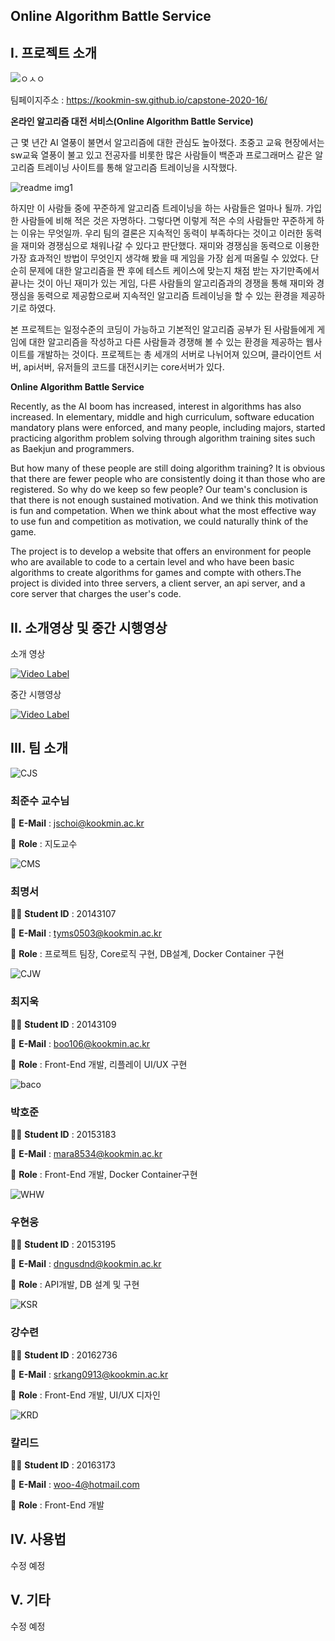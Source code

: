 ## Online Algorithm Battle Service


## I. 프로젝트 소개



![ㅇㅅㅇ](https://user-images.githubusercontent.com/17774917/77642086-6fd67e80-6fa0-11ea-8b34-dde4db31fe73.JPG)

팀페이지주소 : https://kookmin-sw.github.io/capstone-2020-16/


**온라인 알고리즘 대전 서비스(Online Algorithm Battle Service)**


  근 몇 년간 AI 열풍이 불면서 알고리즘에 대한 관심도 높아졌다. 초중고 교육 현장에서는 sw교육 열풍이 불고 있고 전공자를 비롯한 많은 사람들이 백준과 프로그래머스 같은 알고리즘 트레이닝 사이트를 통해 알고리즘 트레이닝을 시작했다. 


![readme img1](https://user-images.githubusercontent.com/17774917/77534955-07729900-6edd-11ea-8764-affc5b9d1807.JPG)

  하지만 이 사람들 중에 꾸준하게 알고리즘 트레이닝을 하는 사람들은 얼마나 될까. 가입한 사람들에 비해 적은 것은 자명하다. 그렇다면 이렇게 적은 수의 사람들만 꾸준하게 하는 이유는 무엇일까. 우리 팀의 결론은 지속적인 동력이 부족하다는 것이고 이러한 동력을 재미와 경쟁심으로 채워나갈 수 있다고 판단했다.
재미와 경쟁심을 동력으로 이용한 가장 효과적인 방법이 무엇인지 생각해 봤을 때 게임을 가장 쉽게 떠올릴 수 있었다. 단순히 문제에 대한 알고리즘을 짠 후에 테스트 케이스에 맞는지 채점 받는 자기만족에서 끝나는 것이 아닌 재미가 있는 게임, 다른 사람들의 알고리즘과의 경쟁을 통해 재미와 경쟁심을 동력으로 제공함으로써 지속적인 알고리즘 트레이닝을 할 수 있는 환경을 제공하기로 하였다. 

  본 프로젝트는 일정수준의 코딩이 가능하고 기본적인 알고리즘 공부가 된 사람들에게 게임에 대한 알고리즘을 작성하고 다른 사람들과 경쟁해 볼 수 있는 환경을 제공하는 웹사이트를 개발하는 것이다. 프로젝트는 총 세개의 서버로 나뉘어져 있으며, 클라이언트 서버, api서버, 유저들의 코드를 대전시키는 core서버가 있다.
  
  
  
**Online Algorithm Battle Service**

 Recently, as the AI boom has increased, interest in algorithms has also increased. In elementary, middle and high curriculum, software education mandatory plans were enforced, and many people, including majors, started practicing algorithm problem solving through algorithm training sites such as Baekjun and programmers.

 But how many of these people are still doing algorithm training? It is obvious that there are fewer people who are consistently doing it than those who are registered. So why do we keep so few people? Our team's conclusion is that there is not enough sustained motivation. And we think this motivation is fun and competation. When we think about what the most effective way to use fun and competition as motivation, we could naturally think of the game.
 
 The project is to develop a website that offers an environment for people who are available to code to a certain level and who have been basic algorithms to create algorithms for games and compte with others.The project is divided into three servers, a client server, an api server, and a core server that charges the user's code.




## II. 소개영상 및 중간 시행영상

소개 영상

[![Video Label](http://img.youtube.com/vi/onwGQSGU9kc/0.jpg)](https://www.youtube.com/watch?v=onwGQSGU9kc&feature=youtu.be)


중간 시행영상

[![Video Label](http://img.youtube.com/vi/0Gv2LHSX710/0.jpg)](https://www.youtube.com/watch?v=0Gv2LHSX710&feature=youtu.be)

## III. 팀 소개

![CJS](https://user-images.githubusercontent.com/17774917/77532770-ea3bcb80-6ed8-11ea-84f3-f43deccd5432.JPG)

### 최준수 교수님

📧 **E-Mail** : jschoi@kookmin.ac.kr

📌 **Role**   : 지도교수


![CMS](https://user-images.githubusercontent.com/17774917/77533673-a8ac2000-6eda-11ea-8002-33fac8a50e5a.JPG)



### 최명서

👨‍💻 **Student ID**    : 20143107

📧 **E-Mail** : tyms0503@kookmin.ac.kr

📌 **Role**   : 프로젝트 팀장, Core로직 구현, DB설계, Docker Container 구현




![CJW](https://user-images.githubusercontent.com/17774917/77534006-44d62700-6edb-11ea-8e9b-9e3a26521161.png)

### 최지욱

👨‍💻 **Student ID**    : 20143109

📧 **E-Mail** : boo106@kookmin.ac.kr

📌 **Role**   : Front-End 개발, 리플레이 UI/UX 구현




![baco](https://user-images.githubusercontent.com/17774917/77658505-2430ce80-6fba-11ea-9edd-5469ba88a299.jpg)


### 박호준

👨‍💻 **Student ID**    : 20153183

📧 **E-Mail** : mara8534@kookmin.ac.kr

📌 **Role**   : Front-End 개발, Docker Container구현




![WHW](https://user-images.githubusercontent.com/17774917/77534210-95e61b00-6edb-11ea-9cbc-736274139e3a.jpg)

### 우현웅

👨‍💻 **Student ID**    : 20153195

📧 **E-Mail** : dngusdnd@kookmin.ac.kr

📌 **Role**   : API개발, DB 설계 및 구현




![KSR](https://user-images.githubusercontent.com/17774917/77534252-a4cccd80-6edb-11ea-8460-0364b64a4a94.png)


### 강수련

👩‍💻 **Student ID**    : 20162736

📧 **E-Mail** : srkang0913@kookmin.ac.kr

📌 **Role**   : Front-End 개발, UI/UX 디자인




![KRD](https://user-images.githubusercontent.com/17774917/77534337-ce85f480-6edb-11ea-9ce9-bfeb89ccbad5.jpg)

### 칼리드

👨‍💻 **Student ID**    : 20163173

📧 **E-Mail** : woo-4@hotmail.com

📌 **Role**   : Front-End 개발



## IV. 사용법

수정 예정


## V. 기타


수정 예정
